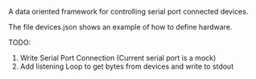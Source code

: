 A data oriented framework for controlling serial port connected devices.

The file devices.json shows an example of how to define hardware.

TODO: 
1. Write Serial Port Connection (Current serial port is a mock)
2. Add listening Loop to get bytes from devices and write to stdout


